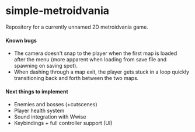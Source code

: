 # simple-metroidvania
Repository for a currently unnamed 2D metroidvania game.

#### Known bugs
- The camera doesn't snap to the player when the first map is loaded after the menu (more apparent when loading from save file and spawning on saving spot).
- When dashing through a map exit, the player gets stuck in a loop quickly transitioning back and forth between the two maps.

#### Next things to implement
- Enemies and bosses (+cutscenes)
- Player health system
- Sound integration with Wwise
- Keybindings + full controller support (UI)

